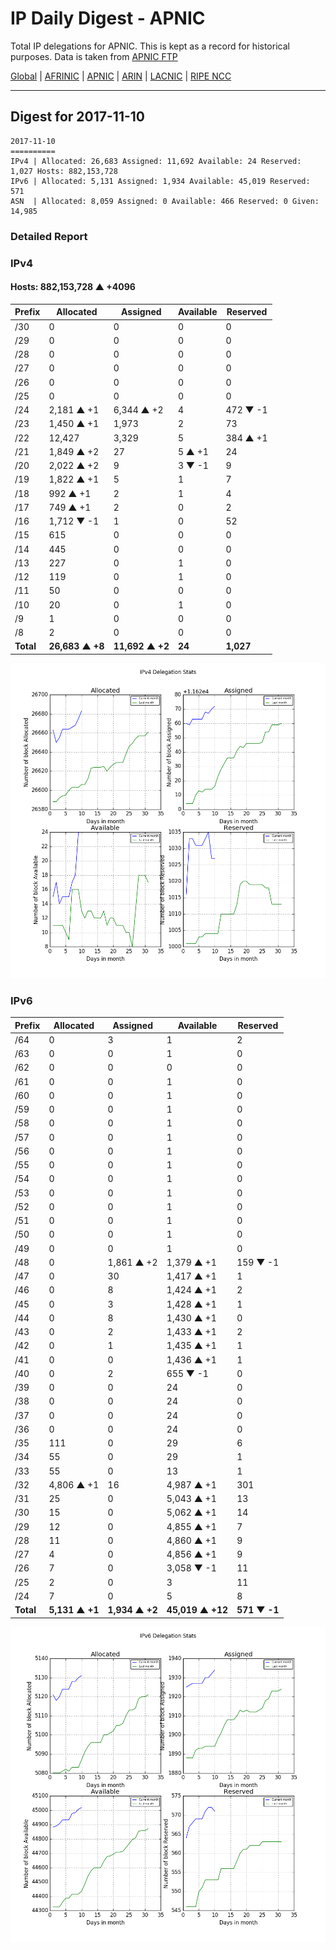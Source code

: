 # IP Daily Digest - APNIC

Total IP delegations for APNIC. This is kept as a record for historical purposes. Data is taken from [APNIC FTP](https://ftp.apnic.net/)

[Global](https://github.com/csmets/IP-Daily-Digest) | [AFRINIC](https://github.com/csmets/IP-Daily-Digest/tree/master/archives/AFRINIC) | [APNIC](https://github.com/csmets/IP-Daily-Digest/tree/master/archives/APNIC) | [ARIN](https://github.com/csmets/IP-Daily-Digest/tree/master/archives/ARIN) | [LACNIC](https://github.com/csmets/IP-Daily-Digest/tree/master/archives/LACNIC) | [RIPE NCC](https://github.com/csmets/IP-Daily-Digest/tree/master/archives/RIPE_NCC)

---

## Digest for 2017-11-10
```
2017-11-10
==========
IPv4 | Allocated: 26,683 Assigned: 11,692 Available: 24 Reserved: 1,027 Hosts: 882,153,728
IPv6 | Allocated: 5,131 Assigned: 1,934 Available: 45,019 Reserved: 571
ASN  | Allocated: 8,059 Assigned: 0 Available: 466 Reserved: 0 Given: 14,985
```

### Detailed Report

### IPv4

#### Hosts: **882,153,728 ▲ +4096**

| Prefix | Allocated | Assigned | Available | Reserved |
| ----- | ----- | ----- | ----- | ----- |
| /30 | 0 | 0 | 0 | 0 |
| /29 | 0 | 0 | 0 | 0 |
| /28 | 0 | 0 | 0 | 0 |
| /27 | 0 | 0 | 0 | 0 |
| /26 | 0 | 0 | 0 | 0 |
| /25 | 0 | 0 | 0 | 0 |
| /24 | 2,181 ▲ +1 | 6,344 ▲ +2 | 4 | 472 ▼ -1 |
| /23 | 1,450 ▲ +1 | 1,973 | 2 | 73 |
| /22 | 12,427 | 3,329 | 5 | 384 ▲ +1 |
| /21 | 1,849 ▲ +2 | 27 | 5 ▲ +1 | 24 |
| /20 | 2,022 ▲ +2 | 9 | 3 ▼ -1 | 9 |
| /19 | 1,822 ▲ +1 | 5 | 1 | 7 |
| /18 | 992 ▲ +1 | 2 | 1 | 4 |
| /17 | 749 ▲ +1 | 2 | 0 | 2 |
| /16 | 1,712 ▼ -1 | 1 | 0 | 52 |
| /15 | 615 | 0 | 0 | 0 |
| /14 | 445 | 0 | 0 | 0 |
| /13 | 227 | 0 | 1 | 0 |
| /12 | 119 | 0 | 1 | 0 |
| /11 | 50 | 0 | 0 | 0 |
| /10 | 20 | 0 | 1 | 0 |
| /9 | 1 | 0 | 0 | 0 |
| /8 | 2 | 0 | 0 | 0 |
| **Total** | **26,683 ▲ +8** | **11,692 ▲ +2** | **24** | **1,027** |

![ipv4-stats](ipv4-figure.png)

### IPv6

| Prefix | Allocated | Assigned | Available | Reserved |
| ----- | ----- | ----- | ----- | ----- |
| /64 | 0 | 3 | 1 | 2 |
| /63 | 0 | 0 | 1 | 0 |
| /62 | 0 | 0 | 0 | 0 |
| /61 | 0 | 0 | 1 | 0 |
| /60 | 0 | 0 | 1 | 0 |
| /59 | 0 | 0 | 1 | 0 |
| /58 | 0 | 0 | 1 | 0 |
| /57 | 0 | 0 | 1 | 0 |
| /56 | 0 | 0 | 1 | 0 |
| /55 | 0 | 0 | 1 | 0 |
| /54 | 0 | 0 | 1 | 0 |
| /53 | 0 | 0 | 1 | 0 |
| /52 | 0 | 0 | 1 | 0 |
| /51 | 0 | 0 | 1 | 0 |
| /50 | 0 | 0 | 1 | 0 |
| /49 | 0 | 0 | 1 | 0 |
| /48 | 0 | 1,861 ▲ +2 | 1,379 ▲ +1 | 159 ▼ -1 |
| /47 | 0 | 30 | 1,417 ▲ +1 | 1 |
| /46 | 0 | 8 | 1,424 ▲ +1 | 2 |
| /45 | 0 | 3 | 1,428 ▲ +1 | 1 |
| /44 | 0 | 8 | 1,430 ▲ +1 | 0 |
| /43 | 0 | 2 | 1,433 ▲ +1 | 2 |
| /42 | 0 | 1 | 1,435 ▲ +1 | 1 |
| /41 | 0 | 0 | 1,436 ▲ +1 | 1 |
| /40 | 0 | 2 | 655 ▼ -1 | 0 |
| /39 | 0 | 0 | 24 | 0 |
| /38 | 0 | 0 | 24 | 0 |
| /37 | 0 | 0 | 24 | 0 |
| /36 | 0 | 0 | 24 | 0 |
| /35 | 111 | 0 | 29 | 6 |
| /34 | 55 | 0 | 29 | 1 |
| /33 | 55 | 0 | 13 | 1 |
| /32 | 4,806 ▲ +1 | 16 | 4,987 ▲ +1 | 301 |
| /31 | 25 | 0 | 5,043 ▲ +1 | 13 |
| /30 | 15 | 0 | 5,062 ▲ +1 | 14 |
| /29 | 12 | 0 | 4,855 ▲ +1 | 7 |
| /28 | 11 | 0 | 4,860 ▲ +1 | 9 |
| /27 | 4 | 0 | 4,856 ▲ +1 | 9 |
| /26 | 7 | 0 | 3,058 ▼ -1 | 11 |
| /25 | 2 | 0 | 3 | 11 |
| /24 | 7 | 0 | 5 | 8 |
| **Total** | **5,131 ▲ +1** | **1,934 ▲ +2** | **45,019 ▲ +12** | **571 ▼ -1** |

![ipv6-stats](ipv6-figure.png)